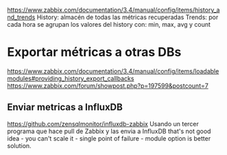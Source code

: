 https://www.zabbix.com/documentation/3.4/manual/config/items/history_and_trends
History: almacén de todas las métricas recuperadas
Trends: por cada hora se agrupan los valores del history con: min, max, avg y count


# Exportar métricas a otras DBs
https://www.zabbix.com/documentation/3.4/manual/config/items/loadablemodules#providing_history_export_callbacks
https://www.zabbix.com/forum/showpost.php?p=197599&postcount=7


## Enviar metricas a InfluxDB
https://github.com/zensqlmonitor/influxdb-zabbix
Usando un tercer programa que hace pull de Zabbix y las envia a InfluxDB
that's not good idea - you can't scale it - single point of failure - module option is better solution.
